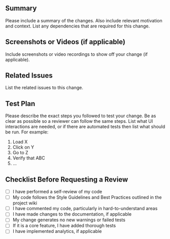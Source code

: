 ## Summary

Please include a summary of the changes. Also include relevant motivation and context. List any dependencies that are required for this change.

## Screenshots or Videos (if applicable)

Include screenshots or video recordings to show off your change (if applicable).

## Related Issues

List the related issues to this change.

## Test Plan

Please describe the exact steps you followed to test your change. Be as clear as possible so a reviewer can follow the same steps. List what UI interactions are needed, or if there are automated tests then list what should be run. For example:

1. Load X
2. Click on Y
3. Go to Z
4. Verify that ABC
5. ...

## Checklist Before Requesting a Review
- [ ] I have performed a self-review of my code
- [ ] My code follows the Style Guidelines and Best Practices outlined in the project wiki
- [ ] I have commented my code, particularly in hard-to-understand areas
- [ ] I have made changes to the documentation, if applicable
- [ ] My change generates no new warnings or failed tests
- [ ] If it is a core feature, I have added thorough tests
- [ ] I have implemented analytics, if applicable
